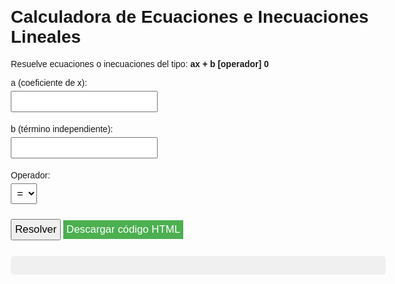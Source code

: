 <!DOCTYPE html>
<!DOCTYPE html>
<html lang="es">
<head>
  <meta charset="UTF-8" />
  <title>Calculadora de Ecuaciones e Inecuaciones</title>
  <style>
    body { font-family: Arial, sans-serif; margin: 20px; max-width: 600px; }
    input, select, button { font-size: 1.2em; padding: 5px; margin: 5px 0; }
    #resultado { margin-top: 20px; background: #f0f0f0; padding: 15px; border-radius: 5px; white-space: pre-wrap; }
    .paso { margin-bottom: 10px; }
    button.download-btn { background-color: #4CAF50; color: white; border: none; cursor: pointer; }
    button.download-btn:hover { background-color: #45a049; }
  </style>
</head>
<body>
  <h1>Calculadora de Ecuaciones e Inecuaciones Lineales</h1>
  <p>Resuelve ecuaciones o inecuaciones del tipo: <strong>ax + b [operador] 0</strong></p>

  <label for="a">a (coeficiente de x): </label><br/>
  <input type="number" id="a" step="any" /><br/>

  <label for="b">b (término independiente): </label><br/>
  <input type="number" id="b" step="any" /><br/>

  <label for="operador">Operador: </label><br/>
  <select id="operador">
    <option value="=">=</option>
    <option value="<">&lt;</option>
    <option value=">">&gt;</option>
    <option value="<=">&le;</option>
    <option value=">=">&ge;</option>
  </select><br/>

  <button onclick="resolver()">Resolver</button>
  <button class="download-btn" onclick="descargarHTML()">Descargar código HTML</button>

  <div id="resultado"></div>

  <script>
    function resolver() {
      const a = parseFloat(document.getElementById('a').value);
      const b = parseFloat(document.getElementById('b').value);
      const op = document.getElementById('operador').value;
      const resultadoDiv = document.getElementById('resultado');
      resultadoDiv.innerHTML = '';

      if (isNaN(a) || isNaN(b)) {
        resultadoDiv.innerHTML = 'Por favor ingresa valores válidos para a y b.';
        return;
      }

      resultadoDiv.innerHTML += `Ecuación/Inecuación dada: ${a}x ${b >= 0 ? '+ ' + b : '- ' + (-b)} ${op} 0\n\n`;

      if (a === 0) {
        if (op === '=') {
          if (b === 0) {
            resultadoDiv.innerHTML += 'Como a=0 y b=0, la ecuación es "0 = 0". Cualquier valor de x es solución.';
          } else {
            resultadoDiv.innerHTML += `Como a=0 y b=${b}, la ecuación es "${b} = 0", que no es verdadera. No hay solución.`;
          }
        } else {
          let desigualdadValida;
          switch(op) {
            case '<': desigualdadValida = (b < 0); break;
            case '>': desigualdadValida = (b > 0); break;
            case '<=': desigualdadValida = (b <= 0); break;
            case '>=': desigualdadValida = (b >= 0); break;
          }
          if (desigualdadValida) {
            resultadoDiv.innerHTML += `Como a=0, la inecuación es "${b} ${op} 0", que es verdadera. Cualquier valor de x es solución.`;
          } else {
            resultadoDiv.innerHTML += `Como a=0, la inecuación es "${b} ${op} 0", que es falsa. No hay solución.`;
          }
        }
        return;
      }

      resultadoDiv.innerHTML += `Paso 1: Restar ${b} en ambos lados:\n`;
      resultadoDiv.innerHTML += `${a}x ${op} ${-b}\n\n`;

      resultadoDiv.innerHTML += `Paso 2: Dividir ambos lados entre ${a} (${a > 0 ? "positivo" : "negativo"}, esto puede cambiar la dirección de la desigualdad):\n`;

      let opFinal = op;
      if (a < 0 && op !== '=') {
        if (op === '<') opFinal = '>';
        else if (op === '>') opFinal = '<';
        else if (op === '<=') opFinal = '>=';
        else if (op === '>=') opFinal = '<=';
      }

      const xResultado = (-b / a).toFixed(4);

      resultadoDiv.innerHTML += `x ${opFinal} ${xResultado}\n\n`;

      resultadoDiv.innerHTML += `Resultado:\n`;
      resultadoDiv.innerHTML += `x ${opFinal} ${xResultado}`;
    }

    function descargarHTML() {
      const htmlContent = document.documentElement.outerHTML;
      const blob = new Blob([htmlContent], {type: 'text/html'});
      const url = URL.createObjectURL(blob);
      const a = document.createElement('a');
      a.href = url;
      a.download = 'calculadora-ecuaciones.html';
      document.body.appendChild(a);
      a.click();
      document.body.removeChild(a);
      URL.revokeObjectURL(url);
    }
  </script>
</body>
</html>


